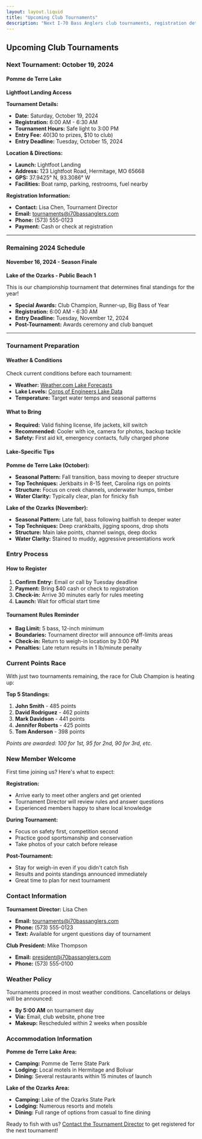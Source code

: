 ```yaml
---
layout: layout.liquid
title: "Upcoming Club Tournaments"
description: "Next I-70 Bass Anglers club tournaments, registration details, and lake information."
---
```


## Upcoming Club Tournaments

### Next Tournament: October 19, 2024

#### **Pomme de Terre Lake**
**Lightfoot Landing Access**

**Tournament Details:**
- **Date:** Saturday, October 19, 2024
- **Registration:** 6:00 AM - 6:30 AM
- **Tournament Hours:** Safe light to 3:00 PM
- **Entry Fee:** $40 ($30 to prizes, $10 to club)
- **Entry Deadline:** Tuesday, October 15, 2024

**Location & Directions:**
- **Launch:** Lightfoot Landing
- **Address:** 123 Lightfoot Road, Hermitage, MO 65668
- **GPS:** 37.9425° N, 93.3086° W
- **Facilities:** Boat ramp, parking, restrooms, fuel nearby

**Registration Information:**
- **Contact:** Lisa Chen, Tournament Director
- **Email:** tournaments@i70bassanglers.com
- **Phone:** (573) 555-0123
- **Payment:** Cash or check at registration

---

### Remaining 2024 Schedule

#### **November 16, 2024 - Season Finale**
**Lake of the Ozarks - Public Beach 1**

This is our championship tournament that determines final standings for the year!

- **Special Awards:** Club Champion, Runner-up, Big Bass of Year
- **Registration:** 6:00 AM - 6:30 AM  
- **Entry Deadline:** Tuesday, November 12, 2024
- **Post-Tournament:** Awards ceremony and club banquet

---

### Tournament Preparation

#### **Weather & Conditions**
Check current conditions before each tournament:
- **Weather:** [Weather.com Lake Forecasts](https://weather.com)
- **Lake Levels:** [Corps of Engineers Lake Data](https://www.swl.usace.army.mil/)
- **Temperature:** Target water temps and seasonal patterns

#### **What to Bring**
- **Required:** Valid fishing license, life jackets, kill switch
- **Recommended:** Cooler with ice, camera for photos, backup tackle
- **Safety:** First aid kit, emergency contacts, fully charged phone

#### **Lake-Specific Tips**

**Pomme de Terre Lake (October):**
- **Seasonal Pattern:** Fall transition, bass moving to deeper structure
- **Top Techniques:** Jerkbaits in 8-15 feet, Carolina rigs on points
- **Structure:** Focus on creek channels, underwater humps, timber
- **Water Clarity:** Typically clear, plan for finicky fish

**Lake of the Ozarks (November):**
- **Seasonal Pattern:** Late fall, bass following baitfish to deeper water  
- **Top Techniques:** Deep crankbaits, jigging spoons, drop shots
- **Structure:** Main lake points, channel swings, deep docks
- **Water Clarity:** Stained to muddy, aggressive presentations work

### Entry Process

#### **How to Register**
1. **Confirm Entry:** Email or call by Tuesday deadline
2. **Payment:** Bring $40 cash or check to registration
3. **Check-in:** Arrive 30 minutes early for rules meeting
4. **Launch:** Wait for official start time

#### **Tournament Rules Reminder**
- **Bag Limit:** 5 bass, 12-inch minimum
- **Boundaries:** Tournament director will announce off-limits areas
- **Check-in:** Return to weigh-in location by 3:00 PM
- **Penalties:** Late return results in 1 lb/minute penalty

### Current Points Race

With just two tournaments remaining, the race for Club Champion is heating up:

**Top 5 Standings:**
1. **John Smith** - 485 points
2. **David Rodriguez** - 462 points  
3. **Mark Davidson** - 441 points
4. **Jennifer Roberts** - 425 points
5. **Tom Anderson** - 398 points

*Points are awarded: 100 for 1st, 95 for 2nd, 90 for 3rd, etc.*

### New Member Welcome

First time joining us? Here's what to expect:

**Registration:**
- Arrive early to meet other anglers and get oriented
- Tournament Director will review rules and answer questions
- Experienced members happy to share local knowledge

**During Tournament:**
- Focus on safety first, competition second
- Practice good sportsmanship and conservation
- Take photos of your catch before release

**Post-Tournament:**
- Stay for weigh-in even if you didn't catch fish
- Results and points standings announced immediately
- Great time to plan for next tournament

### Contact Information

**Tournament Director:** Lisa Chen
- **Email:** tournaments@i70bassanglers.com
- **Phone:** (573) 555-0123
- **Text:** Available for urgent questions day of tournament

**Club President:** Mike Thompson  
- **Email:** president@i70bassanglers.com
- **Phone:** (573) 555-0100

### Weather Policy

Tournaments proceed in most weather conditions. Cancellations or delays will be announced:
- **By 5:00 AM** on tournament day
- **Via:** Email, club website, phone tree
- **Makeup:** Rescheduled within 2 weeks when possible

### Accommodation Information

**Pomme de Terre Lake Area:**
- **Camping:** Pomme de Terre State Park
- **Lodging:** Local motels in Hermitage and Bolivar
- **Dining:** Several restaurants within 15 minutes of launch

**Lake of the Ozarks Area:**
- **Camping:** Lake of the Ozarks State Park
- **Lodging:** Numerous resorts and motels
- **Dining:** Full range of options from casual to fine dining

Ready to fish with us? [Contact the Tournament Director](mailto:tournaments@i70bassanglers.com) to get registered for the next tournament!
